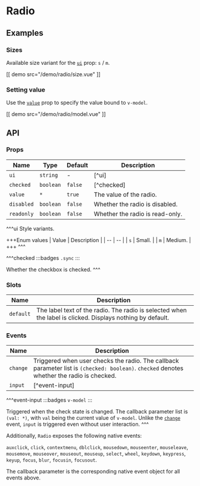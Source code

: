 # Radio

## Examples

### Sizes

Available size variant for the [`ui`](#props-ui) prop: `s` / `m`.

[[ demo src="/demo/radio/size.vue" ]]

### Setting value

Use the [`value`](#props-value) prop to specify the value bound to `v-model`.

[[ demo src="/demo/radio/model.vue" ]]

## API

### Props

| Name | Type | Default | Description |
| -- | -- | -- | -- |
| ``ui`` | `string` | - | [^ui] |
| ``checked`` | `boolean` | `false` | [^checked] |
| ``value`` | `*` | `true` | The value of the radio. |
| ``disabled`` | `boolean` | `false` | Whether the radio is disabled. |
| ``readonly`` | `boolean` | `false` | Whether the radio is read-only. |

^^^ui
Style variants.

+++Enum values
| Value | Description |
| -- | -- |
| `s` | Small. |
| `m` | Medium. |
+++
^^^

^^^checked
:::badges
`.sync`
:::

Whether the checkbox is checked.
^^^

### Slots

| Name | Description |
| -- | -- |
| ``default`` | The label text of the radio. The radio is selected when the label is clicked. Displays nothing by default. |

### Events

| Name | Description |
| -- | -- |
| ``change`` | Triggered when user checks the radio. The callback parameter list is `(checked: boolean)`. `checked` denotes whether the radio is checked. |
| ``input`` | [^event-input] |

^^^event-input
:::badges
`v-model`
:::

Triggered when the check state is changed. The callback parameter list is `(val: *)`, with `val` being the current value of `v-model`. Unlike the [`change`](#events-change) event, `input` is triggered even without user interaction.
^^^

Additionally, `Radio` exposes the following native events:

`auxclick`, `click`, `contextmenu`, `dblclick`, `mousedown`, `mouseenter`, `mouseleave`, `mousemove`, `mouseover`, `mouseout`, `mouseup`, `select`, `wheel`, `keydown`, `keypress`, `keyup`, `focus`, `blur`, `focusin`, `focusout`.

The callback parameter is the corresponding native event object for all events above.
